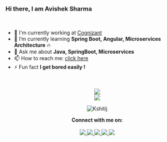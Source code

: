 ### Hi there, I am Avishek Sharma

<br>

- 🔭 I'm currently working at [Cognizant](https://careers.cognizant.com/india-en/)
- 🌱 I’m currently learning **Spring Boot, Angular, Microservices Architecture** :fire:
- 💬 Ask me about **Java, SpringBoot, Microservices**
- 📫 How to reach me: [click here](https://kshi-tij.blogspot.com/)
- ⚡ Fun fact **I get bored easily !**

<br>
<p align = "center">
  <img src = "https://github-readme-stats.vercel.app/api/top-langs/?username=kshitij5&layout=compact&theme=dark&line_height=27">
  <br>
  <img src = "https://github-readme-stats.vercel.app/api?username=kshitij5&show_icons=true&theme=dark&line_height=27">
</p>

<!-- ---#### My projects
[![ReadMe Card](https://github-readme-stats.vercel.app/api/pin/?username=kshitij5&repo=textextractor2.0&theme=dark)](https://github.com/Aman-zishan/textextractor2.0)
[![ReadMe Card](https://github-readme-stats.vercel.app/api/pin/?username=kshitij5&repo=DocScanner&theme=dark)](https://github.com/Aman-zishan/DocScanner)
[![ReadMe Card](https://github-readme-stats.vercel.app/api/pin/?username=kshitij5&repo=cmsDapp&theme=dark)](https://github.com/Aman-zishan/cmsDapp)
[![ReadMe Card](https://github-readme-stats.vercel.app/api/pin/?username=kshitij5&repo=BlackBoard&theme=dark)](https://github.com/Aman-zishan/BlackBoard)
- -->

<p align="center"><img src="https://komarev.com/ghpvc/?username=Kshitij" alt="Kshitij" /></p>


<p align="center">
  <b>Connect with me on:</b>
  <br><br>
  <a href="https://www.facebook.com/kshitijliveat5/" target="_blank">
  <img src="https://cdn2.iconfinder.com/data/icons/black-white-social-media/32/online_social_media_facebook-64.png" />
 </a>
  <a href="https://twitter.com/Avishek13452022" target="_blank">
  <img src="https://cdn2.iconfinder.com/data/icons/black-white-social-media/32/twitter_online_social_media-64.png" />
 </a><a href="https://www.linkedin.com/in/avishek-kumar-sharma-8287a116a/" target="_blank">
  <img src="https://cdn2.iconfinder.com/data/icons/black-white-social-media/32/linked_in_online_social_media-64.png" />
 </a><a href="https://github.com/kshitij5" target="_blank">
  <img src="https://cdn2.iconfinder.com/data/icons/black-white-social-media/64/social_media_logo_github-64.png" />
 </a><a href="https://www.instagram.com/kshi.tij.5" target="_blank">
  <img src="https://cdn2.iconfinder.com/data/icons/black-white-social-media/32/instagram_online_social_media_photo-64.png" />
 </a>
</p>


